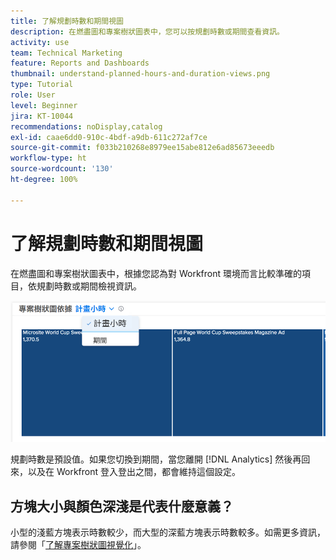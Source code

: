 ```yaml
---
title: 了解規劃時數和期間視圖
description: 在燃盡圖和專案樹狀圖表中，您可以按規劃時數或期間查看資訊。
activity: use
team: Technical Marketing
feature: Reports and Dashboards
thumbnail: understand-planned-hours-and-duration-views.png
type: Tutorial
role: User
level: Beginner
jira: KT-10044
recommendations: noDisplay,catalog
exl-id: caae6dd0-910c-4bdf-a9db-611c272af7ce
source-git-commit: f033b210268e8979ee15abe812e6ad85673eeedb
workflow-type: ht
source-wordcount: '130'
ht-degree: 100%

---
```


# 了解規劃時數和期間視圖

在燃盡圖和專案樹狀圖表中，根據您認為對 Workfront 環境而言比較準確的項目，依規劃時數或期間檢視資訊。

![影像顯示選取規劃時數而不是期間](assets/section-1-5.png)



規劃時數是預設值。如果您切換到期間，當您離開 [!DNL Analytics] 然後再回來，以及在 Workfront 登入登出之間，都會維持這個設定。

## 方塊大小與顏色深淺是代表什麼意義？

小型的淺藍方塊表示時數較少，而大型的深藍方塊表示時數較多。如需更多資訊，請參閱「[了解專案樹狀圖視覺化](https://experienceleague.adobe.com/docs/workfront/using/reporting/enhanced-analytics/project-treemap-overview.html?lang=zh-Hant)」。
